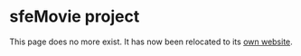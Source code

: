 # sfeMovie project

This page does no more exist. It has now been relocated to its [own website](http://sfemovie.yalir.org/).